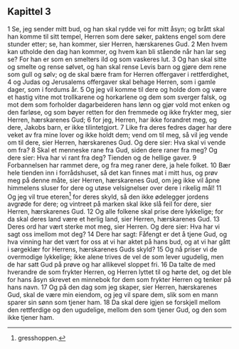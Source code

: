 ## Kapittel 3

1 Se, jeg sender mitt bud, og han skal rydde vei for mitt åsyn; og brått skal han komme til sitt tempel, Herren som dere søker, paktens engel som dere stunder etter; se, han kommer, sier Herren, hærskarenes Gud.
2 Men hvem kan utholde den dag han kommer, og hvem kan bli stående når han lar seg se? For han er som en smelters ild og som vaskeres lut.
3 Og han skal sitte og smelte og rense sølvet, og han skal rense Levis barn og gjøre dem rene som gull og sølv; og de skal bære fram for Herren offergaver i rettferdighet,
4 og Judas og Jerusalems offergaver skal behage Herren, som i gamle dager, som i fordums år.
5 Og jeg vil komme til dere og holde dom og være et hastig vitne mot trollkarene og horkarlene og dem som sverger falsk, og mot dem som forholder dagarbeideren hans lønn og gjør vold mot enken og den farløse, og som bøyer retten for den fremmede og ikke frykter meg, sier Herren, hærskarenes Gud;
6 for jeg, Herren, har ikke forandret meg, og dere, Jakobs barn, er ikke tilintetgjort.
7 Like fra deres fedres dager har dere veket av fra mine lover og ikke holdt dem; vend om til meg, så vil jeg vende om til dere, sier Herren, hærskarenes Gud. Og dere sier: Hva skal vi vende om fra?
8 Skal et menneske rane fra Gud, siden dere raner fra meg? Og dere sier: Hva har vi rant fra deg? Tienden og de hellige gaver.
9 Forbannelsen har rammet dere, og fra meg raner dere, ja hele folket.
10 Bær hele tienden inn i forrådshuset, så det kan finnes mat i mitt hus, og prøv meg på denne måte, sier Herren, hærskarenes Gud, om jeg ikke vil åpne himmelens sluser for dere og utøse velsignelser over dere i rikelig mål!
11 Og jeg vil true eteren[^1] for deres skyld, så den ikke ødelegger jordens avgrøde for dere; og vintreet på marken skal ikke slå feil for dere, sier Herren, hærskarenes Gud.
12 Og alle folkene skal prise dere lykkelige; for da skal deres land være et herlig land, sier Herren, hærskarenes Gud.
13 Deres ord har vært sterke mot meg, sier Herren. Og dere sier: Hva har vi sagt oss imellom mot deg?
14 Dere har sagt: Fåfengt er det å tjene Gud, og hva vinning har det vært for oss at vi har aktet på hans bud, og at vi har gått i sørgeklær for Herrens, hærskarenes Guds skyld?
15 Og nå priser vi de overmodige lykkelige; ikke alene trives de vel de som lever ugudelig, men de har satt Gud på prøve og har allikevel sloppet fri.
16 Da talte de med hverandre de som frykter Herren, og Herren lyttet til og hørte det, og det ble for hans åsyn skrevet en minnebok for dem som frykter Herren og tenker på hans navn.
17 Og på den dag som jeg skaper, sier Herren, hærskarenes Gud, skal de være min eiendom, og jeg vil spare dem, slik som en mann sparer sin sønn som tjener ham.
18 Da skal dere igjen se forskjell mellom den rettferdige og den ugudelige, mellom den som tjener Gud, og den som ikke tjener ham.

[^1]:  gresshoppen.
